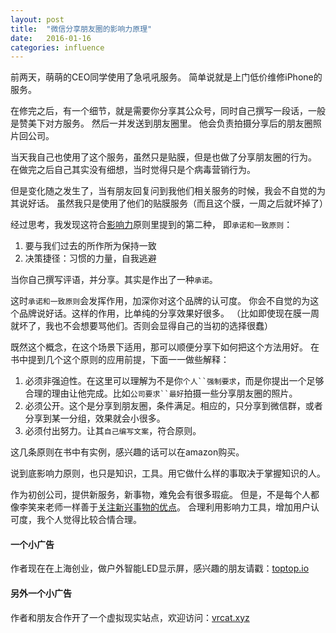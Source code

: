 ```yaml
---
layout: post
title:  "微信分享朋友圈的影响力原理"
date:   2016-01-16
categories: influence
---
```


前两天，萌萌的CEO同学使用了急吼吼服务。
简单说就是上门低价维修iPhone的服务。

在修完之后，有一个细节，就是需要你分享其公众号，同时自己撰写一段话，一般是赞美下对方服务。
然后一并发送到朋友圈里。
他会负责拍摄分享后的朋友圈照片回公司。

当天我自己也使用了这个服务，虽然只是贴膜，但是也做了分享朋友圈的行为。
在做完之后自己其实没有细想，当时觉得只是个病毒营销行为。

但是变化随之发生了，当有朋友回复问到我他们相关服务的时候，我会不自觉的为其说好话。
虽然我只是使用了他们的贴膜服务（而且这个膜，一周之后就坏掉了）

经过思考，我发现这符合[影响力][影响力]原则里提到的第二种，
即`承诺和一致原则`：

1. 要与我们过去的所作所为保持一致
2. 决策捷径：习惯的力量，自我逃避

当你自己撰写评语，并分享。其实是作出了一种`承诺`。

这时`承诺和一致原则`会发挥作用，加深你对这个品牌的认可度。
你会不自觉的为这个品牌说好话。这样的作用，比单纯的分享效果好很多。
（比如即使现在膜一周就坏了，我也不会想要骂他们。否则会显得自己的当初的选择很蠢）

既然这个概念，在这个场景下适用，那可以顺便分享下如何把这个方法用好。
在书中提到几个这个原则的应用前提，下面一一做些解释：

1. 必须非强迫性。在这里可以理解为不是你`个人``强制要求`，而是你提出一个足够合理的理由让他完成。比如`公司要求``最好`拍摄一些分享朋友圈的照片。
2. 必须公开。这个是分享到朋友圈，条件满足。相应的，只分享到微信群，或者分享到某一分组，效果就会小很多。
3. 必须付出努力。让其`自己编写文案`，符合原则。

这几条原则在书中有实例，感兴趣的话可以在amazon购买。

说到底影响力原则，也只是知识，工具。用它做什么样的事取决于掌握知识的人。

作为初创公司，提供新服务，新事物，难免会有很多瑕疵。
但是，不是每个人都像李笑来老师一样善于[关注新兴事物的优点][关注新兴事物的优点]。
合理利用影响力工具，增加用户认可度，我个人觉得比较合情合理。

#### 一个小广告
作者现在在上海创业，做户外智能LED显示屏，感兴趣的朋友请戳：[toptop.io](http://www.toptop.io)

#### 另外一个小广告
作者和朋友合作开了一个虚拟现实站点，欢迎访问：[vrcat.xyz](http://www.vrcat.xyz)

[影响力]: http://book.douban.com/subject/1786387/
[关注新兴事物的优点]: http://xiaolai.li/post/101307573075/how-to-think-about-what-belongs-to-the-next

